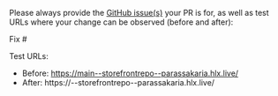 Please always provide the [GitHub issue(s)](../issues) your PR is for, as well as test URLs where your change can be observed (before and after):

Fix #<gh-issue-id>

Test URLs:
- Before: https://main--storefrontrepo--parassakaria.hlx.live/
- After: https://<branch>--storefrontrepo--parassakaria.hlx.live/
